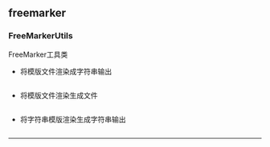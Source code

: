 ## freemarker

### FreeMarkerUtils

FreeMarker工具类

- 将模版文件渲染成字符串输出

``` java

```

- 将模版文件渲染生成文件

``` java

```

- 将字符串模版渲染生成字符串输出

``` java

```

---